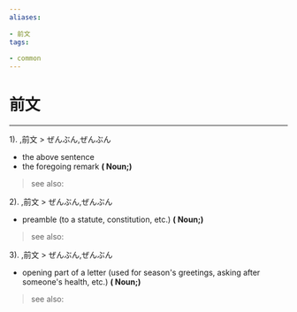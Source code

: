 ```yaml
---
aliases:
    
- 前文
tags:
    
- common
---
```


# 前文
---
1).
,前文 > ぜんぶん,ぜんぶん

- the above sentence
- the foregoing remark
**( Noun;)**
> see also: 
            
2).
,前文 > ぜんぶん,ぜんぶん

- preamble (to a statute, constitution, etc.)
**( Noun;)**
> see also: 
            
3).
,前文 > ぜんぶん,ぜんぶん

- opening part of a letter (used for season's greetings, asking after someone's health, etc.)
**( Noun;)**
> see also: 
            